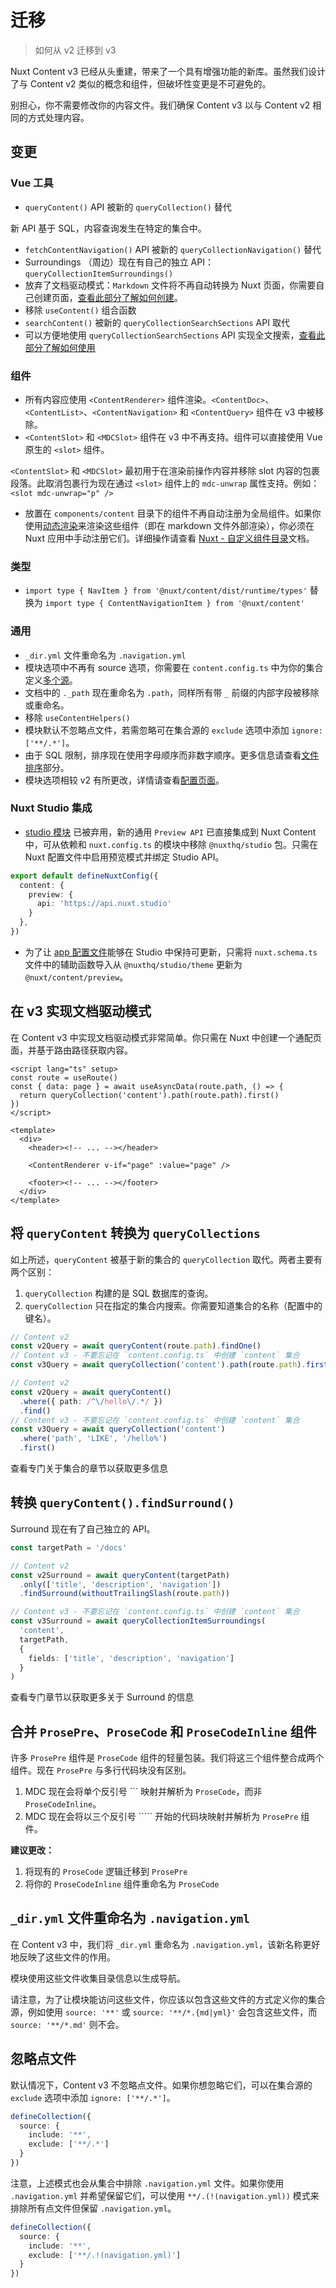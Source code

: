 # 迁移

> 如何从 v2 迁移到 v3

Nuxt Content v3 已经从头重建，带来了一个具有增强功能的新库。虽然我们设计了与 Content v2 类似的概念和组件，但破坏性变更是不可避免的。

别担心，你不需要修改你的内容文件。我们确保 Content v3 以与 Content v2 相同的方式处理内容。

## 变更

### Vue 工具

- `queryContent()` API 被新的 `queryCollection()` 替代

<prose-tip>

新 API 基于 SQL，内容查询发生在特定的集合中。

</prose-tip>

- `fetchContentNavigation()` API 被新的 `queryCollectionNavigation()` 替代
- Surroundings （周边）现在有自己的独立 API：`queryCollectionItemSurroundings()`
- 放弃了文档驱动模式：`Markdown` 文件将不再自动转换为 Nuxt 页面，你需要自己创建页面，[查看此部分了解如何创建](/docs/components/content-renderer#example-usage)。
- 移除 `useContent()` 组合函数
- `searchContent()` 被新的 `queryCollectionSearchSections` API 取代
- 可以方便地使用 `queryCollectionSearchSections` API 实现全文搜索，[查看此部分了解如何使用](/docs/advanced/fulltext-search)

### 组件

- 所有内容应使用 `<ContentRenderer>` 组件渲染。`<ContentDoc>`、`<ContentList>`、`<ContentNavigation>` 和 `<ContentQuery>` 组件在 v3 中被移除。
- `<ContentSlot>` 和 `<MDCSlot>` 组件在 v3 中不再支持。组件可以直接使用 Vue 原生的 `<slot>` 组件。

<prose-note>

`<ContentSlot>` 和 `<MDCSlot>` 最初用于在渲染前操作内容并移除 slot 内容的包裹段落。此取消包裹行为现在通过 `<slot>` 组件上的 `mdc-unwrap` 属性支持。例如：`<slot mdc-unwrap="p" />`

</prose-note>

- 放置在 `components/content` 目录下的组件不再自动注册为全局组件。如果你使用[动态渲染](https://vuejs.org/guide/essentials/component-basics.html#dynamic-components)来渲染这些组件（即在 markdown 文件外部渲染），你必须在 Nuxt 应用中手动注册它们。详细操作请查看 [Nuxt - 自定义组件目录](https://nuxt.com/docs/guide/directory-structure/components#custom-directories)文档。

### 类型

- `import type { NavItem } from '@nuxt/content/dist/runtime/types'` 替换为 `import type { ContentNavigationItem } from '@nuxt/content'`

### 通用

- `_dir.yml` 文件重命名为 `.navigation.yml`
- 模块选项中不再有 source 选项，你需要在 `content.config.ts` 中为你的集合定义[多个源](/docs/collections/sources)。
- 文档中的 `._path` 现在重命名为 `.path`，同样所有带 `_` 前缀的内部字段被移除或重命名。
- 移除 `useContentHelpers()`
- 模块默认不忽略点文件，若需忽略可在集合源的 `exclude` 选项中添加 `ignore: ['**/.*']`。
- 由于 SQL 限制，排序现在使用字母顺序而非数字顺序。更多信息请查看[文件排序](/docs/collections/types#ordering-files)部分。
- 模块选项相较 v2 有所更改，详情请查看[配置页面](/docs/getting-started/configuration)。

### Nuxt Studio 集成

- [studio 模块](https://nuxt.studio) 已被弃用，新的通用 `Preview API` 已直接集成到 Nuxt Content 中，可从依赖和 `nuxt.config.ts` 的模块中移除 `@nuxthq/studio` 包。只需在 Nuxt 配置文件中启用预览模式并绑定 Studio API。

```ts [nuxt.config.ts]
export default defineNuxtConfig({
  content: {
    preview: {
      api: 'https://api.nuxt.studio'
    }
  },
})
```

- 为了让 [app 配置文件](/docs/studio/config)能够在 Studio 中保持可更新，只需将 `nuxt.schema.ts` 文件中的辅助函数导入从 `@nuxthq/studio/theme` 更新为 `@nuxt/content/preview`。

## 在 v3 实现文档驱动模式

在 Content v3 中实现文档驱动模式非常简单。你只需在 Nuxt 中创建一个通配页面，并基于路由路径获取内容。

```vue [pages/[...slug].vue]
<script lang="ts" setup>
const route = useRoute()
const { data: page } = await useAsyncData(route.path, () => {
  return queryCollection('content').path(route.path).first()
})
</script>

<template>
  <div>
    <header><!-- ... --></header>

    <ContentRenderer v-if="page" :value="page" />

    <footer><!-- ... --></footer>
  </div>
</template>
```

## 将 `queryContent` 转换为 `queryCollections`

如上所述，`queryContent` 被基于新的集合的 `queryCollection` 取代。两者主要有两个区别：

1. `queryCollection` 构建的是 SQL 数据库的查询。
2. `queryCollection` 只在指定的集合内搜索。你需要知道集合的名称（配置中的键名）。

```ts [根据路径查找内容]
// Content v2
const v2Query = await queryContent(route.path).findOne()
// Content v3 - 不要忘记在 `content.config.ts` 中创建 `content` 集合
const v3Query = await queryCollection('content').path(route.path).first()
```

```ts [使用自定义过滤器查找内容]
// Content v2
const v2Query = await queryContent()
  .where({ path: /^\/hello\/.*/ })
  .find()
// Content v3 - 不要忘记在 `content.config.ts` 中创建 `content` 集合
const v3Query = await queryCollection('content')
  .where('path', 'LIKE', '/hello%')
  .first()
```

<prose-note to="/docs/collections/define">

查看专门关于集合的章节以获取更多信息

</prose-note>

## 转换 `queryContent().findSurround()`

Surround 现在有了自己独立的 API。

```ts
const targetPath = '/docs'

// Content v2
const v2Surround = await queryContent(targetPath)
  .only(['title', 'description', 'navigation'])
  .findSurround(withoutTrailingSlash(route.path))

// Content v3 - 不要忘记在 `content.config.ts` 中创建 `content` 集合
const v3Surround = await queryCollectionItemSurroundings(
  'content',
  targetPath,
  {
    fields: ['title', 'description', 'navigation']
  }
)
```

<prose-note>

查看专门章节以获取更多关于 Surround 的信息

</prose-note>

## 合并 `ProsePre`、`ProseCode` 和 `ProseCodeInline` 组件

许多 `ProsePre` 组件是 `ProseCode` 组件的轻量包装。我们将这三个组件整合成两个组件。现在 `ProsePre` 与多行代码块没有区别。

1. MDC 现在会将单个反引号 ``` 映射并解析为 `ProseCode`，而非 `ProseCodeInline`。
2. MDC 现在会将以三个反引号 ````` 开始的代码块映射并解析为 `ProsePre` 组件。

**建议更改：**

1. 将现有的 `ProseCode` 逻辑迁移到 `ProsePre`
2. 将你的 `ProseCodeInline` 组件重命名为 `ProseCode`

## `_dir.yml` 文件重命名为 `.navigation.yml`

在 Content v3 中，我们将 `_dir.yml` 重命名为 `.navigation.yml`，该新名称更好地反映了这些文件的作用。<br />


模块使用这些文件收集目录信息以生成导航。

请注意，为了让模块能访问这些文件，你应该以包含这些文件的方式定义你的集合源，例如使用 `source: '**'` 或 `source: '**/*.{md|yml}'` 会包含这些文件，而 `source: '**/*.md'` 则不会。

## 忽略点文件

默认情况下，Content v3 不忽略点文件。如果你想忽略它们，可以在集合源的 `exclude` 选项中添加 `ignore: ['**/.*']`。

```ts
defineCollection({
  source: {
    include: '**',
    exclude: ['**/.*']
  }
})
```

注意，上述模式也会从集合中排除 `.navigation.yml` 文件。如果你使用 `.navigation.yml` 并希望保留它们，可以使用 `**/.(!(navigation.yml))` 模式来排除所有点文件但保留 `.navigation.yml`。

```ts
defineCollection({
  source: {
    include: '**',
    exclude: ['**/.!(navigation.yml)']
  }
})
```
